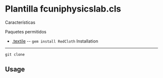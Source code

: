 Plantilla fcuniphysicslab.cls
=============

Características

Paquetes permitidos

* [.textile](https://www.promptworks.com/textile) -- `gem install RedCloth`
Installation
-----------

```
git clone 
```

Usage
-----
